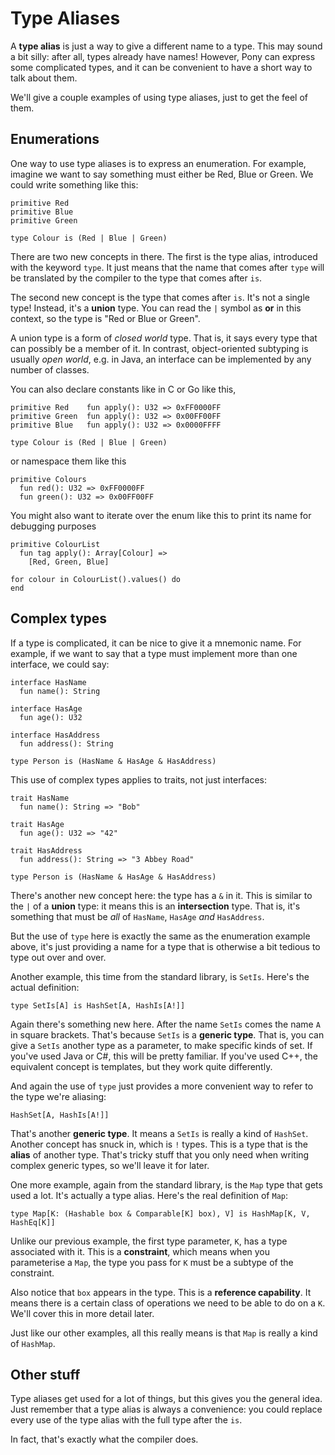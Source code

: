 # Type Aliases

A __type alias__ is just a way to give a different name to a type. This may 
sound a bit silly: after all, types already have names! However, Pony can 
express some complicated types, and it can be convenient to have a short way to 
talk about them.

We'll give a couple examples of using type aliases, just to get the feel of 
them.

## Enumerations

One way to use type aliases is to express an enumeration. For example, imagine 
we want to say something must either be Red, Blue or Green. We could write 
something like this:

```pony
primitive Red
primitive Blue
primitive Green

type Colour is (Red | Blue | Green)
```

There are two new concepts in there. The first is the type alias, introduced 
with the keyword `type`. It just means that the name that comes after `type` 
will be translated by the compiler to the type that comes after `is`.

The second new concept is the type that comes after `is`. It's not a single 
type! Instead, it's a __union__ type. You can read the `|` symbol as __or__ in 
this context, so the type is "Red or Blue or Green".

A union type is a form of _closed world_ type. That is, it says every type that 
can possibly be a member of it. In contrast, object-oriented subtyping is 
usually _open world_, e.g. in Java, an interface can be implemented by any 
number of classes.

You can also declare constants like in C or Go like this,
```pony
primitive Red    fun apply(): U32 => 0xFF0000FF
primitive Green  fun apply(): U32 => 0x00FF00FF
primitive Blue   fun apply(): U32 => 0x0000FFFF

type Colour is (Red | Blue | Green)
```

or namespace them like this
```pony
primitive Colours
  fun red(): U32 => 0xFF0000FF
  fun green(): U32 => 0x00FF00FF
```

You might also want to iterate over the enum like this to print its name for 
debugging purposes
```pony
primitive ColourList
  fun tag apply(): Array[Colour] =>
    [Red, Green, Blue]

for colour in ColourList().values() do
end
```

## Complex types

If a type is complicated, it can be nice to give it a mnemonic name. For 
example, if we want to say that a type must implement more than one interface, 
we could say:

```pony
interface HasName
  fun name(): String

interface HasAge
  fun age(): U32

interface HasAddress
  fun address(): String

type Person is (HasName & HasAge & HasAddress)
```

This use of complex types applies to traits, not just interfaces:

```pony
trait HasName
  fun name(): String => "Bob"

trait HasAge
  fun age(): U32 => "42"

trait HasAddress
  fun address(): String => "3 Abbey Road"

type Person is (HasName & HasAge & HasAddress)
```

There's another new concept here: the type has a `&` in it. This is similar to 
the `|` of a __union__ type: it means this is an __intersection__ type. That 
is, it's something that must be _all_ of `HasName`, `HasAge` _and_ `HasAddress`.

But the use of `type` here is exactly the same as the enumeration example 
above, it's just providing a name for a type that is otherwise a bit tedious to 
type out over and over.

Another example, this time from the standard library, is `SetIs`. Here's the 
actual definition:

```pony
type SetIs[A] is HashSet[A, HashIs[A!]]
```

Again there's something new here. After the name `SetIs` comes the name `A` in 
square brackets. That's because `SetIs` is a __generic type__. That is, you can 
give a `SetIs` another type as a parameter, to make specific kinds of set. If 
you've used Java or C#, this will be pretty familiar. If you've used C++, the 
equivalent concept is templates, but they work quite differently.

And again the use of `type` just provides a more convenient way to refer to the 
type we're aliasing:

```pony
HashSet[A, HashIs[A!]]
```

That's another __generic type__. It means a `SetIs` is really a kind of 
`HashSet`. Another concept has snuck in, which is `!` types. This is a type 
that is the __alias__ of another type. That's tricky stuff that you only need 
when writing complex generic types, so we'll leave it for later.

One more example, again from the standard library, is the `Map` type that gets 
used a lot. It's actually a type alias. Here's the real definition of `Map`:

```pony
type Map[K: (Hashable box & Comparable[K] box), V] is HashMap[K, V, HashEq[K]]
```

Unlike our previous example, the first type parameter, `K`, has a type 
associated with it. This is a __constraint__, which means when you parameterise 
a `Map`, the type you pass for `K` must be a subtype of the constraint.

Also notice that `box` appears in the type. This is a __reference capability__. 
It means there is a certain class of operations we need to be able to do on a 
`K`. We'll cover this in more detail later.

Just like our other examples, all this really means is that `Map` is really a 
kind of `HashMap`.

## Other stuff

Type aliases get used for a lot of things, but this gives you the general idea. 
Just remember that a type alias is always a convenience: you could replace 
every use of the type alias with the full type after the `is`.

In fact, that's exactly what the compiler does.
